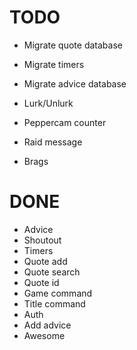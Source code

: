 # TODO

* Migrate quote database
* Migrate timers
* Migrate advice database

* Lurk/Unlurk
* Peppercam counter
* Raid message
* Brags

# DONE

* Advice
* Shoutout
* Timers
* Quote add
* Quote search
* Quote id
* Game command
* Title command
* Auth
* Add advice
* Awesome